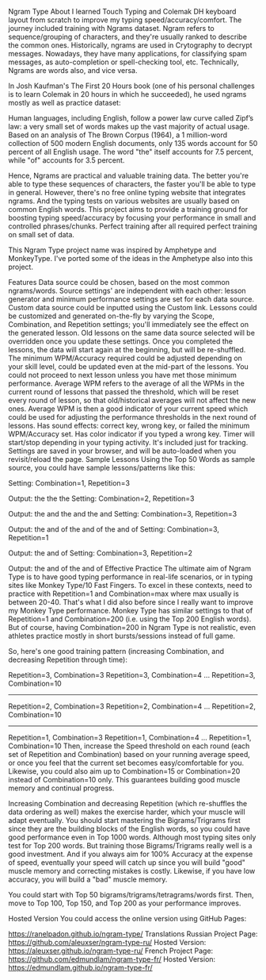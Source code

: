Ngram Type
About
I learned Touch Typing and Colemak DH keyboard layout from scratch to improve my typing speed/accuracy/comfort. The journey included training with Ngrams dataset. Ngram refers to sequence/grouping of characters, and they're usually ranked to describe the common ones. Historically, ngrams are used in Crytography to decrypt messages. Nowadays, they have many applications, for classifying spam messages, as auto-completion or spell-checking tool, etc. Technically, Ngrams are words also, and vice versa.

In Josh Kaufman's The First 20 Hours book (one of his personal challenges is to learn Colemak in 20 hours in which he succeeded), he used ngrams mostly as well as practice dataset:

Human languages, including English, follow a power law curve called Zipf’s law: a very small set of words makes up the vast majority of actual usage. Based on an analysis of The Brown Corpus (1964), a 1 million-word collection of 500 modern English documents, only 135 words account for 50 percent of all English usage. The word "the" itself accounts for 7.5 percent, while "of" accounts for 3.5 percent.

Hence, Ngrams are practical and valuable training data. The better you're able to type these sequences of characters, the faster you'll be able to type in general. However, there's no free online typing website that integrates ngrams. And the typing tests on various websites are usually based on common English words. This project aims to provide a training ground for boosting typing speed/accuracy by focusing your performance in small and controlled phrases/chunks. Perfect training after all required perfect training on small set of data.

This Ngram Type project name was inspired by Amphetype and MonkeyType. I've ported some of the ideas in the Amphetype also into this project.

Features
Data source could be chosen, based on the most common ngrams/words. Source settings' are independent with each other: lesson generator and minimum performance settings are set for each data source.
Custom data source could be inputted using the Custom link.
Lessons could be customized and generated on-the-fly by varying the Scope, Combination, and Repetition settings; you'll immediately see the effect on the generated lesson. Old lessons on the same data source selected will be overridden once you update these settings. Once you completed the lessons, the data will start again at the beginning, but will be re-shuffled.
The minimum WPM/Accuracy required could be adjusted depending on your skill level, could be updated even at the mid-part of the lessons. You could not proceed to next lesson unless you have met those minimum performance. Average WPM refers to the average of all the WPMs in the current round of lessons that passed the threshold, which will be reset every round of lesson, so that old/historical averages will not affect the new ones. Average WPM is then a good indicator of your current speed which could be used for adjusting the performance thresholds in the next round of lessons.
Has sound effects: correct key, wrong key, or failed the minimum WPM/Accuracy set.
Has color indicator if you typed a wrong key.
Timer will start/stop depending in your typing activity. It's included just for tracking.
Settings are saved in your browser, and will be auto-loaded when you revisit/reload the page.
Sample Lessons
Using the Top 50 Words as sample source, you could have sample lessons/patterns like this:

Setting: Combination=1, Repetition=3

Output: the the the
Setting: Combination=2, Repetition=3

Output: the and the and the and
Setting: Combination=3, Repetition=3

Output: the and of the and of the and of
Setting: Combination=3, Repetition=1

Output: the and of
Setting: Combination=3, Repetition=2

Output: the and of the and of
Effective Practice
The ultimate aim of Ngram Type is to have good typing performance in real-life scenarios, or in typing sites like Monkey Type/10 Fast Fingers. To excel in these contexts, need to practice with Repetition=1 and Combination=max where max usually is between 20-40. That's what I did also before since I really want to improve my Monkey Type performance. Monkey Type has similar settings to that of Repetition=1 and Combination=200 (i.e. using the Top 200 English words). But of course, having Combination=200 in Ngram Type is not realistic, even athletes practice mostly in short bursts/sessions instead of full game.

So, here's one good training pattern (increasing Combination, and decreasing Repetition through time):

Repetition=3, Combination=3
Repetition=3, Combination=4
...
Repetition=3, Combination=10

---

Repetition=2, Combination=3
Repetition=2, Combination=4
...
Repetition=2, Combination=10

---

Repetition=1, Combination=3
Repetition=1, Combination=4
...
Repetition=1, Combination=10
Then, increase the Speed threshold on each round (each set of Repetition and Combination) based on your running average speed, or once you feel that the current set becomes easy/comfortable for you. Likewise, you could also aim up to Combination=15 or Combination=20 instead of Combination=10 only. This guarantees building good muscle memory and continual progress.

Increasing Combination and decreasing Repetition (which re-shuffles the data ordering as well) makes the exercise harder, which your muscle will adapt eventually. You should start mastering the Bigrams/Trigrams first since they are the building blocks of the English words, so you could have good performance even in Top 1000 words. Although most typing sites only test for Top 200 words. But training those Bigrams/Trigrams really well is a good investment. And if you always aim for 100% Accuracy at the expense of speed, eventually your speed will catch up since you will build "good" muscle memory and correcting mistakes is costly. Likewise, if you have low accuracy, you will build a "bad" muscle memory.

You could start with Top 50 bigrams/trigrams/tetragrams/words first. Then, move to Top 100, Top 150, and Top 200 as your performance improves.

Hosted Version
You could access the online version using GitHub Pages:

https://ranelpadon.github.io/ngram-type/
Translations
Russian
Project Page:
https://github.com/aleuxser/ngram-type-ru/
Hosted Version:
https://aleuxser.github.io/ngram-type-ru/
French
Project Page:
https://github.com/edmundlam/ngram-type-fr/
Hosted Version:
https://edmundlam.github.io/ngram-type-fr/
